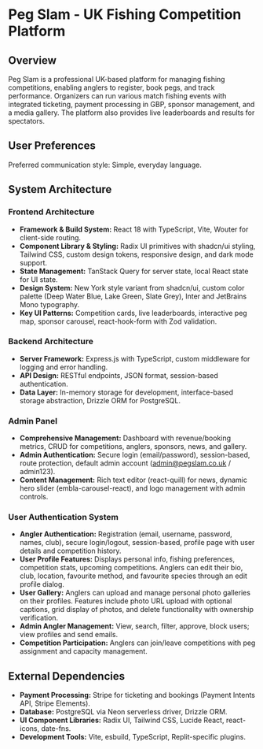 # Peg Slam - UK Fishing Competition Platform

## Overview

Peg Slam is a professional UK-based platform for managing fishing competitions, enabling anglers to register, book pegs, and track performance. Organizers can run various match fishing events with integrated ticketing, payment processing in GBP, sponsor management, and a media gallery. The platform also provides live leaderboards and results for spectators.

## User Preferences

Preferred communication style: Simple, everyday language.

## System Architecture

### Frontend Architecture

*   **Framework & Build System:** React 18 with TypeScript, Vite, Wouter for client-side routing.
*   **Component Library & Styling:** Radix UI primitives with shadcn/ui styling, Tailwind CSS, custom design tokens, responsive design, and dark mode support.
*   **State Management:** TanStack Query for server state, local React state for UI state.
*   **Design System:** New York style variant from shadcn/ui, custom color palette (Deep Water Blue, Lake Green, Slate Grey), Inter and JetBrains Mono typography.
*   **Key UI Patterns:** Competition cards, live leaderboards, interactive peg map, sponsor carousel, react-hook-form with Zod validation.

### Backend Architecture

*   **Server Framework:** Express.js with TypeScript, custom middleware for logging and error handling.
*   **API Design:** RESTful endpoints, JSON format, session-based authentication.
*   **Data Layer:** In-memory storage for development, interface-based storage abstraction, Drizzle ORM for PostgreSQL.

### Admin Panel

*   **Comprehensive Management:** Dashboard with revenue/booking metrics, CRUD for competitions, anglers, sponsors, news, and gallery.
*   **Admin Authentication:** Secure login (email/password), session-based, route protection, default admin account (admin@pegslam.co.uk / admin123).
*   **Content Management:** Rich text editor (react-quill) for news, dynamic hero slider (embla-carousel-react), and logo management with admin controls.

### User Authentication System

*   **Angler Authentication:** Registration (email, username, password, names, club), secure login/logout, session-based, profile page with user details and competition history.
*   **User Profile Features:** Displays personal info, fishing preferences, competition stats, upcoming competitions. Anglers can edit their bio, club, location, favourite method, and favourite species through an edit profile dialog.
*   **User Gallery:** Anglers can upload and manage personal photo galleries on their profiles. Features include photo URL upload with optional captions, grid display of photos, and delete functionality with ownership verification.
*   **Admin Angler Management:** View, search, filter, approve, block users; view profiles and send emails.
*   **Competition Participation:** Anglers can join/leave competitions with peg assignment and capacity management.

## External Dependencies

*   **Payment Processing:** Stripe for ticketing and bookings (Payment Intents API, Stripe Elements).
*   **Database:** PostgreSQL via Neon serverless driver, Drizzle ORM.
*   **UI Component Libraries:** Radix UI, Tailwind CSS, Lucide React, react-icons, date-fns.
*   **Development Tools:** Vite, esbuild, TypeScript, Replit-specific plugins.